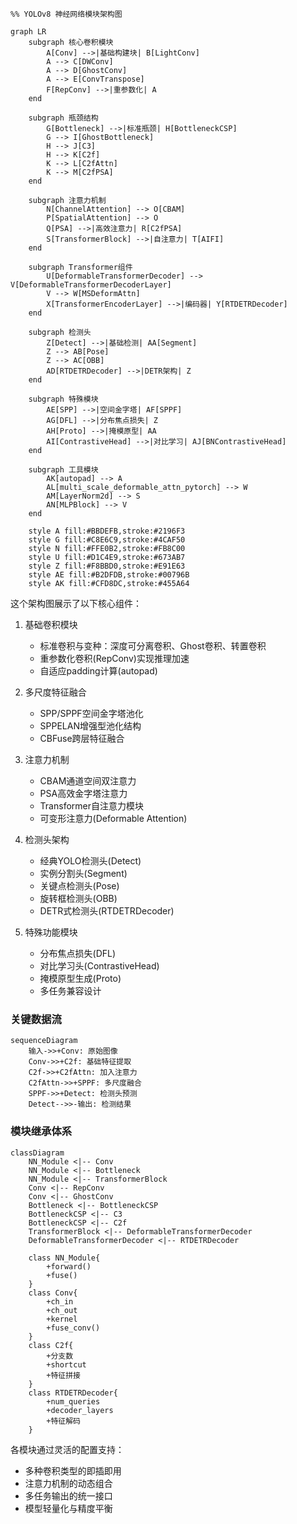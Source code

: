 

```mermaid
%% YOLOv8 神经网络模块架构图

graph LR
    subgraph 核心卷积模块
        A[Conv] -->|基础构建块| B[LightConv]
        A --> C[DWConv]
        A --> D[GhostConv]
        A --> E[ConvTranspose]
        F[RepConv] -->|重参数化| A
    end

    subgraph 瓶颈结构
        G[Bottleneck] -->|标准瓶颈| H[BottleneckCSP]
        G --> I[GhostBottleneck]
        H --> J[C3]
        H --> K[C2f]
        K --> L[C2fAttn]
        K --> M[C2fPSA]
    end
    
    subgraph 注意力机制
        N[ChannelAttention] --> O[CBAM]
        P[SpatialAttention] --> O
        Q[PSA] -->|高效注意力| R[C2fPSA]
        S[TransformerBlock] -->|自注意力| T[AIFI]
    end
    
    subgraph Transformer组件
        U[DeformableTransformerDecoder] --> V[DeformableTransformerDecoderLayer]
        V --> W[MSDeformAttn]
        X[TransformerEncoderLayer] -->|编码器| Y[RTDETRDecoder]
    end
    
    subgraph 检测头
        Z[Detect] -->|基础检测| AA[Segment]
        Z --> AB[Pose]
        Z --> AC[OBB]
        AD[RTDETRDecoder] -->|DETR架构| Z
    end
    
    subgraph 特殊模块
        AE[SPP] -->|空间金字塔| AF[SPPF]
        AG[DFL] -->|分布焦点损失| Z
        AH[Proto] -->|掩模原型| AA
        AI[ContrastiveHead] -->|对比学习| AJ[BNContrastiveHead]
    end
    
    subgraph 工具模块
        AK[autopad] --> A
        AL[multi_scale_deformable_attn_pytorch] --> W
        AM[LayerNorm2d] --> S
        AN[MLPBlock] --> V
    end
    
    style A fill:#BBDEFB,stroke:#2196F3
    style G fill:#C8E6C9,stroke:#4CAF50
    style N fill:#FFE0B2,stroke:#FB8C00
    style U fill:#D1C4E9,stroke:#673AB7
    style Z fill:#F8BBD0,stroke:#E91E63
    style AE fill:#B2DFDB,stroke:#00796B
    style AK fill:#CFD8DC,stroke:#455A64 
```

这个架构图展示了以下核心组件：

1. 基础卷积模块

   - 标准卷积与变种：深度可分离卷积、Ghost卷积、转置卷积
   - 重参数化卷积(RepConv)实现推理加速
   - 自适应padding计算(autopad)

2. 多尺度特征融合

   - SPP/SPPF空间金字塔池化
   - SPPELAN增强型池化结构
   - CBFuse跨层特征融合

3. 注意力机制

   - CBAM通道空间双注意力
   - PSA高效金字塔注意力
   - Transformer自注意力模块
   - 可变形注意力(Deformable Attention)

4. 检测头架构

   - 经典YOLO检测头(Detect)
   - 实例分割头(Segment)
   - 关键点检测头(Pose)
   - 旋转框检测头(OBB)
   - DETR式检测头(RTDETRDecoder)

5. 特殊功能模块

   - 分布焦点损失(DFL)
   - 对比学习头(ContrastiveHead)
   - 掩模原型生成(Proto)
   - 多任务兼容设计

   

### 关键数据流

```mermaid
sequenceDiagram
    输入->>+Conv: 原始图像
    Conv->>+C2f: 基础特征提取
    C2f->>+C2fAttn: 加入注意力
    C2fAttn->>+SPPF: 多尺度融合
    SPPF->>+Detect: 检测头预测
    Detect-->>-输出: 检测结果
```

### 模块继承体系

```mermaid
classDiagram
    NN_Module <|-- Conv
    NN_Module <|-- Bottleneck
    NN_Module <|-- TransformerBlock
    Conv <|-- RepConv
    Conv <|-- GhostConv
    Bottleneck <|-- BottleneckCSP
    BottleneckCSP <|-- C3
    BottleneckCSP <|-- C2f
    TransformerBlock <|-- DeformableTransformerDecoder
    DeformableTransformerDecoder <|-- RTDETRDecoder
    
    class NN_Module{
        +forward()
        +fuse()
    }
    class Conv{
        +ch_in
        +ch_out
        +kernel
        +fuse_conv()
    }
    class C2f{
        +分支数
        +shortcut
        +特征拼接
    }
    class RTDETRDecoder{
        +num_queries
        +decoder_layers
        +特征解码
    }
```

各模块通过灵活的配置支持：

- 多种卷积类型的即插即用
- 注意力机制的动态组合
- 多任务输出的统一接口
- 模型轻量化与精度平衡




